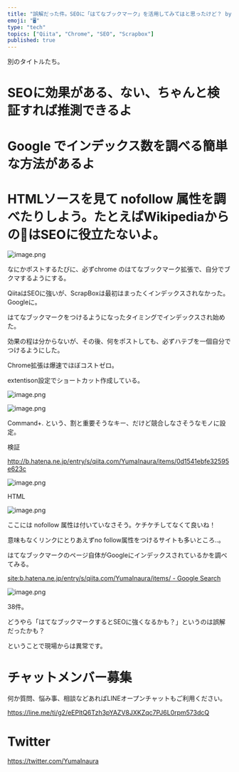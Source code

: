 ```yaml
---
title: "誤解だった件。SEOに「はてなブックマーク」を活用してみてはと思ったけど？ by @yumainaura #ScrapBox #Qiita"
emoji: "🖥"
type: "tech"
topics: ["Qiita", "Chrome", "SEO", "Scrapbox"]
published: true
---
```


別のタイトルたち。

# SEOに効果がある、ない、ちゃんと検証すれば推測できるよ

# Google でインデックス数を調べる簡単な方法があるよ

# HTMLソースを見て nofollow 属性を調べたりしよう。たとえばWikipediaからの🔗はSEOに役立たないよ。


![image.png](https://qiita-image-store.s3.amazonaws.com/0/89618/ddd27d7f-7deb-c3b8-c2cb-fe898826854e.png)

なにかポストするたびに、必ずchrome のはてなブックマーク拡張で、自分でブクマするようにする。

QiitaはSEOに強いが、ScrapBoxは最初はまったくインデックスされなかった。Googleに。

はてなブックマークをつけるようになったタイミングでインデックスされ始めた。

効果の程は分からないが、その後、何をポストしても、必ずハテブを一個自分でつけるようにした。

Chrome拡張は爆速でほぼコストゼロ。


extentison設定でショートカット作成している。

![image.png](https://qiita-image-store.s3.amazonaws.com/0/89618/c67f4348-cced-413f-e4e7-8d9f1d539ae8.png)

![image.png](https://qiita-image-store.s3.amazonaws.com/0/89618/56fbbf4c-2a66-660c-3164-4f656a0574e7.png)

Command+. という、割と重要そうなキー、だけど競合しなさそうなモノに設定。

検証

http://b.hatena.ne.jp/entry/s/qiita.com/YumaInaura/items/0d1541ebfe32595e623c

![image.png](https://qiita-image-store.s3.amazonaws.com/0/89618/20d88be5-3322-f86f-bfb7-6c6cb540e186.png)

HTML

![image.png](https://qiita-image-store.s3.amazonaws.com/0/89618/f18e78d0-b5c1-41fe-00f3-bcdcf96578fa.png)

ここには nofollow 属性は付いていなさそう。ケチケチしてなくて良いね！

意味もなくリンクにとりあえずno follow属性をつけるサイトも多いところ‥。

はてなブックマークのページ自体がGoogleにインデックスされているかを調べてみる。

[site:b.hatena.ne.jp/entry/s/qiita.com/YumaInaura/items/ - Google Search](https://www.google.com/search?q=site%3Ab.hatena.ne.jp%2Fentry%2Fs%2Fqiita.com%2FYumaInaura%2Fitems%2F&oq=site%3Ab.hatena.ne.jp%2Fentry%2Fs%2Fqiita.com%2FYumaInaura%2Fitems%2F&aqs=chrome..69i57j69i58.2340j0j4&sourceid=chrome&ie=UTF-8)


![image.png](https://qiita-image-store.s3.amazonaws.com/0/89618/c6b14784-f026-956f-535b-d7621d4f3fb3.png)

38件。

どうやら「はてなブックマークするとSEOに強くなるかも？」というのは誤解だったかも？

ということで現場からは異常です。








<!-- Update From Qiita API -->

# チャットメンバー募集


何か質問、悩み事、相談などあればLINEオープンチャットもご利用ください。

https://line.me/ti/g2/eEPltQ6Tzh3pYAZV8JXKZqc7PJ6L0rpm573dcQ





# Twitter


https://twitter.com/YumaInaura


<!-- Update From Qiita API -->


